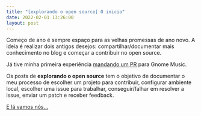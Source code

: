 ```yaml
---
title: "[explorando o open source] O inicio"
date: 2022-02-01 13:26:00
layout: post
---
```


Começo de ano é sempre espaço para as velhas promessas de ano novo. A ideia é
realizar dois antigos desejos: compartilhar/documentar mais conhecimento no blog
e começar a contribuir no open source.

Já tive minha primeira experiência 
[mandando um PR](https://gitlab.gnome.org/GNOME/gnome-music/-/merge_requests/797)
para Gnome Music. 

Os posts de **explorando o open source** tem o objetivo de documentar o
meu processo de escolher um projeto para contribuir, configurar ambiente local,
escolher uma issue para trabalhar, conseguir/falhar em resolver a issue,
enviar um patch e receber feedback.

[E lá vamos nós...](https://www.youtube.com/watch?v=Kwrfc4HghBA)
